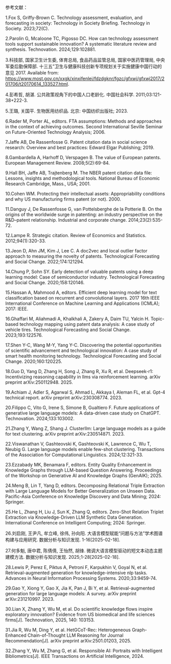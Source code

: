 # 

参考文献：

1.Fox S, Griffy-Brown C. Technology assessment, evaluation, and forecasting in society: Technology in Society Briefing. Technology in Society. 2023;72(C).

2.Parolin G, Mcaloone TC, Pigosso DC. How can technology assessment tools support sustainable innovation? A systematic literature review and synthesis. Technovation. 2024;129:102881.

3.科技部, 国家卫生计生委, 体育总局, 食品药品监管总局, 国家中医药管理局, 中央军委后勤保障部. 十三五”卫生与健康科技创新专项规划关于实施健康中国行动的意见 2017. Available from: https://www.most.gov.cn/xxgk/xinxifenlei/fdzdgknr/fgzc/gfxwj/gfxwj2017/201706/t20170614_133527.html.

4.彭希哲, 胡湛. 公共政策视角下的中国人口老龄化. 中国社会科学. 2011;03:121-38+222-3.

5.王璐, 关国平. 生物医用纺织品. 北京: 中国纺织出版社; 2023.

6.Rader M, Porter AL, editors. FTA assumptions: Methods and approaches in the context of achieving outcomes. Second International Seville Seminar on Future-Oriented Technology Analysis; 2006.

7.Jaffe AB, De Rassenfosse G. Patent citation data in social science research: Overview and best practices: Edward Elgar Publishing; 2019.

8.Gambardella A, Harhoff D, Verspagen B. The value of European patents. European Management Review. 2008;5(2):69-84.

9.Hall BH, Jaffe AB, Trajtenberg M. The NBER patent citation data file: Lessons, insights and methodological tools. National Bureau of Economic Research Cambridge, Mass., USA; 2001.

10.Cohen WM. Protecting their intellectual assets: Appropriability conditions and why US manufacturing firms patent (or not). 2000.

11.Danguy J, De Rassenfosse G, van Pottelsberghe de la Potterie B. On the origins of the worldwide surge in patenting: an industry perspective on the R&D–patent relationship. Industrial and corporate change. 2014;23(2):535-72.

12.Lampe R. Strategic citation. Review of Economics and Statistics. 2012;94(1):320-33.

13.Jeon D, Ahn JM, Kim J, Lee C. A doc2vec and local outlier factor approach to measuring the novelty of patents. Technological Forecasting and Social Change. 2022;174:121294.

14.Chung P, Sohn SY. Early detection of valuable patents using a deep learning model: Case of semiconductor industry. Technological Forecasting and Social Change. 2020;158:120146.

15.Hassan A, Mahmood A, editors. Efficient deep learning model for text classification based on recurrent and convolutional layers. 2017 16th IEEE International Conference on Machine Learning and Applications (ICMLA); 2017: IEEE.

16.Ghaffari M, Aliahmadi A, Khalkhali A, Zakery A, Daim TU, Yalcin H. Topic-based technology mapping using patent data analysis: A case study of vehicle tires. Technological Forecasting and Social Change. 2023;193:122576.

17.Shen Y-C, Wang M-Y, Yang Y-C. Discovering the potential opportunities of scientific advancement and technological innovation: A case study of smart health monitoring technology. Technological Forecasting and Social Change. 2020;160:120225.

18.Guo D, Yang D, Zhang H, Song J, Zhang R, Xu R, et al. Deepseek-r1: Incentivizing reasoning capability in llms via reinforcement learning. arXiv preprint arXiv:250112948. 2025.

19.Achiam J, Adler S, Agarwal S, Ahmad L, Akkaya I, Aleman FL, et al. Gpt-4 technical report. arXiv preprint arXiv:230308774. 2023.

20.Filippo C, Vito G, Irene S, Simone B, Gualtiero F. Future applications of generative large language models: A data-driven case study on ChatGPT. Technovation. 2024;133:103002.

21.Zhang Y, Wang Z, Shang J. Clusterllm: Large language models as a guide for text clustering. arXiv preprint arXiv:230514871. 2023.

22.Viswanathan V, Gashteovski K, Gashteovski K, Lawrence C, Wu T, Neubig G. Large language models enable few-shot clustering. Transactions of the Association for Computational Linguistics. 2024;12:321-33.

23.Ezzabady MK, Benamara F, editors. Entity Quality Enhancement in Knowledge Graphs through LLM-based Question Answering. Proceedings of the Workshop on Generative AI and Knowledge Graphs (GenAIK); 2025.

24.Meng B, Lin T, Yang D, editors. Decomposing Relational Triple Extraction with Large Language Models for Better Generalization on Unseen Data. Pacific-Asia Conference on Knowledge Discovery and Data Mining; 2024: Springer.

25.He L, Zhang H, Liu J, Sun K, Zhang Q, editors. Zero-Shot Relation Triplet Extraction via Knowledge-Driven LLM Synthetic Data Generation. International Conference on Intelligent Computing; 2024: Springer.

26.刘启刚, 王尹凡, 牟立峰, 徐伟, 孙向阳. 大语言模型赋能“问题与方法”学术图谱构建与应用研究. 数据分析与知识发现. 1-16[2025-02-18].

27.何多魁, 唐中君, 陈倩倩, 王怡然, 胡锋. 微调大语言模型驱动的短文本动态主题建模方法. 数据分析与知识发现. 2025;1-28[2025-02-18].

28.Lewis P, Perez E, Piktus A, Petroni F, Karpukhin V, Goyal N, et al. Retrieval-augmented generation for knowledge-intensive nlp tasks. Advances in Neural Information Processing Systems. 2020;33:9459-74.

29.Gao Y, Xiong Y, Gao X, Jia K, Pan J, Bi Y, et al. Retrieval-augmented generation for large language models: A survey. arXiv preprint arXiv:231210997. 2023.

30.Lian X, Zhang Y, Wu M, et al. Do scientific knowledge flows inspire exploratory innovation? Evidence from US biomedical and life sciences firms[J]. Technovation, 2025, 140: 103153.

31.Jia R, Wu M, Ding Y, et al. HetGCoT-Rec: Heterogeneous Graph-Enhanced Chain-of-Thought LLM Reasoning for Journal Recommendation[J]. arXiv preprint arXiv:2501.01203, 2025.

32.Zhang Y, Wu M, Zhang G, et al. Responsible AI: Portraits with Intelligent Bibliometrics[J]. IEEE Transactions on Artificial Intelligence, 2024.

